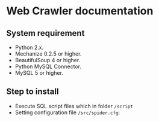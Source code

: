 # Web Crawler documentation

## System requirement

* Python 2.x.
* Mechanize 0.2.5 or higher.
* BeautifulSoup 4 or higher.
* Python MySQL Connector.
* MySQL 5 or higher.

## Step to install

* Execute SQL script files which in folder `/script`
* Setting configuration file `/src/spider.cfg`: